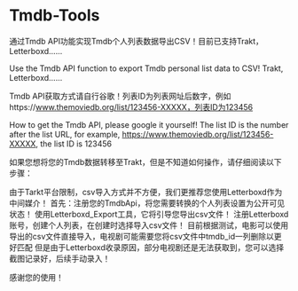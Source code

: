 # Tmdb-Tools

通过Tmdb API功能实现Tmdb个人列表数据导出CSV！目前已支持Trakt，Letterboxd......

Use the Tmdb API function to export Tmdb personal list data to CSV! Trakt, Letterboxd......


Tmdb API获取方式请自行谷歌！列表ID为列表网址后数字，例如https://www.themoviedb.org/list/123456-XXXXX，列表ID为123456

How to get the Tmdb API, please google it yourself! The list ID is the number after the list URL, for example, https://www.themoviedb.org/list/123456-XXXXX, the list ID is 123456


如果您想将您的Tmdb数据转移至Trakt，但是不知道如何操作，请仔细阅读以下步骤：

由于Tarkt平台限制，csv导入方式并不方便，我们更推荐您使用Letterboxd作为中间媒介！
首先：注册您的TmdbApi，将您需要转换的个人列表设置为公开可见状态！
使用Letterboxd_Export工具，它将引导您导出csv文件！
注册Letterboxd账号，创建个人列表，在创建时选择导入csv文件！
目前根据测试，电影可以使用导出的csv文件直接导入，电视剧可能需要您将csv文件中tmdb_id一列删除以更好匹配
但是由于Letterboxd收录原因，部分电视剧还是无法获取到，您可以选择截图记录好，后续手动录入！

感谢您的使用！

